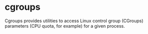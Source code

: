 # cgroups
Cgroups provides utilities to access Linux control group (CGroups)
parameters (CPU quota, for example) for a given process.
